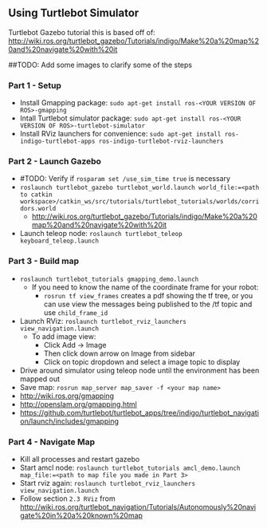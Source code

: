 ## Using Turtlebot Simulator

Turtlebot Gazebo tutorial this is based off of: http://wiki.ros.org/turtlebot_gazebo/Tutorials/indigo/Make%20a%20map%20and%20navigate%20with%20it

##TODO: Add some images to clarify some of the steps

### Part 1 - Setup
- Install Gmapping package: `sudo apt-get install ros-<YOUR VERSION OF ROS>-gmapping`
- Intall Turtlebot simulator package: `sudo apt-get install ros-<YOUR VERSION OF ROS>-turtlebot-simulator`
- Install RViz launchers for convenience: `sudo apt-get install ros-indigo-turtlebot-apps ros-indigo-turtlebot-rviz-launchers`

### Part 2 - Launch Gazebo
- #TODO: Verify if `rosparam set /use_sim_time true` is necessary 
- `roslaunch turtlebot_gazebo turtlebot_world.launch world_file:=<path to catkin workspace>/catkin_ws/src/tutorials/turtlebot_tutorials/worlds/corridors.world`
  - http://wiki.ros.org/turtlebot_gazebo/Tutorials/indigo/Make%20a%20map%20and%20navigate%20with%20it
- Launch teleop node: `roslaunch turtlebot_teleop keyboard_teleop.launch`

### Part 3 - Build map
- `roslaunch turtlebot_tutorials gmapping_demo.launch`
  - If you need to know the name of the coordinate frame for your robot:
    - `rosrun tf view_frames` creates a pdf showing the tf tree, or you can use view the messages being published to the /tf topic and use `child_frame_id`
- Launch RViz: `roslaunch turtlebot_rviz_launchers view_navigation.launch`
  - To add image view:
      - Click Add -> Image 
      - Then click down arrow on Image from sidebar
      - Click on topic dropdown and select a image topic to display
- Drive around simulator using teleop node until the environment has been mapped out
- Save map: `rosrun map_server map_saver -f <your map name>`
- http://wiki.ros.org/gmapping
- http://openslam.org/gmapping.html
- https://github.com/turtlebot/turtlebot_apps/tree/indigo/turtlebot_navigation/launch/includes/gmapping

### Part 4 - Navigate Map
- Kill all processes and restart gazebo 
- Start amcl node: `roslaunch turtlebot_tutorials amcl_demo.launch map_file:=<path to map file you made in Part 3>`
- Start rviz again: `roslaunch turtlebot_rviz_launchers view_navigation.launch`
- Follow section `2.3 RViz` from http://wiki.ros.org/turtlebot_navigation/Tutorials/Autonomously%20navigate%20in%20a%20known%20map
